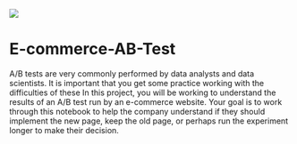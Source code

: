 ![](https://www.udacity.com/blog/wp-content/uploads/2019/03/480-white.png)

# E-commerce-AB-Test
A/B tests are very commonly performed by data analysts and data scientists. It is important that you get some practice working with the difficulties of these
In this project, you will be working to understand the results of an A/B test run by an e-commerce website. Your goal is to work through this notebook to help the company understand if they should implement the new page, keep the old page, or perhaps run the experiment longer to make their decision.
